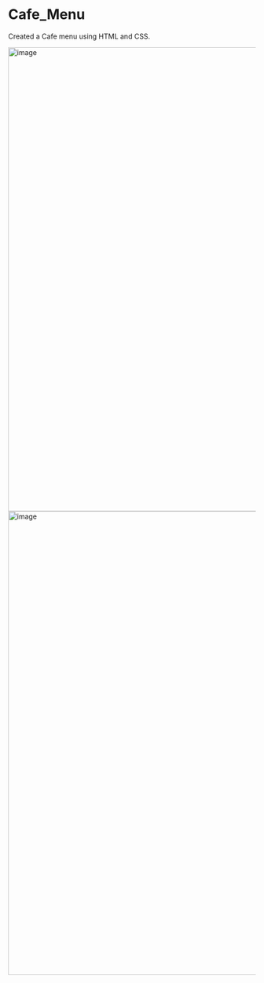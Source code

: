 # Cafe_Menu
Created a Cafe menu using HTML and CSS.

<img width="943" alt="image" src="https://github.com/Iksha-Rani/Cafe_Menu/assets/77661014/5f9eb3c5-a2f0-4fcc-8a41-088d85cca174">

<img width="943" alt="image" src="https://github.com/Iksha-Rani/Cafe_Menu/assets/77661014/15a18ed3-bbe5-4e25-a45a-39519e5b0fb1">

